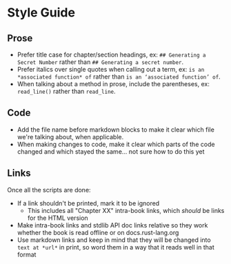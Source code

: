 # Style Guide

## Prose

* Prefer title case for chapter/section headings, ex: `## Generating a Secret Number` rather than `## Generating a secret number`.
* Prefer italics over single quotes when calling out a term, ex: `is an *associated function* of` rather than `is an ‘associated function’ of`.
* When talking about a method in prose, include the parentheses, ex: `read_line()` rather than `read_line`.

## Code

* Add the file name before markdown blocks to make it clear which file we're talking about, when applicable.
* When making changes to code, make it clear which parts of the code changed and which stayed the same... not sure how to do this yet

## Links

Once all the scripts are done:

* If a link shouldn't be printed, mark it to be ignored
  * This includes all "Chapter XX" intra-book links, which *should* be links for the HTML version
* Make intra-book links and stdlib API doc links relative so they work whether the book is read offline or on docs.rust-lang.org
* Use markdown links and keep in mind that they will be changed into `text at *url*` in print, so word them in a way that it reads well in that format
